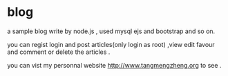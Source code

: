 # blog
  a sample blog write by node.js , used mysql  ejs and bootstrap and so on.

  you can regist  login  and post articles(only login as root) ,view  edit favour and  comment or delete the articles .
  
  you can vist my personnal website http://www.tangmengzheng.org to see .

